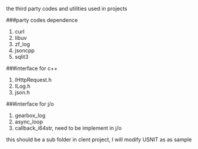 the third party codes and utilities used in projects  

###party codes dependence  
1. curl  
2. libuv  
3. zf_log  
4. jsoncpp  
5. sqlit3  

###interface for c++   
1. IHttpRequest.h  
2. ILog.h  
3. json.h  

###interface for j/o  
1. gearbox_log  
2. async_loop  
3. callback_i64str, need to be implement in j/o  

this should be a sub folder in clent project, I will modify USNIT as as sample
